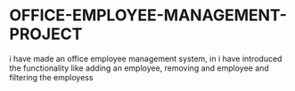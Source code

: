 # OFFICE-EMPLOYEE-MANAGEMENT-PROJECT
i have made an office employee management system, in i have introduced the functionality like adding an employee, removing and employee and filtering the employess
